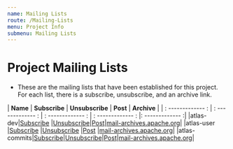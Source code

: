 ```yaml
---
name: Mailing Lists
route: /Mailing-Lists
menu: Project Info
submenu: Mailing Lists
---
```


# Project Mailing Lists


* These are the mailing lists that have been established for this project. For each list, there is a subscribe, unsubscribe, and an archive link.


| **Name** | **Subscribe** | **Unsubscribe** | **Post** | **Archive** |
| : ------------- : | : ------------- : | : ------------- : | : ------------- : |: ------------- :|
|atlas-dev|[Subscribe](mailto:dev-subscribe@atlas.incubator.apache.org) |[Unsubscribe](mailto:dev-unsubscribe@atlas.incubator.apache.org)|[Post](mailto:dev@atlas.incubator.apache.org)|[mail-archives.apache.org](http://mail-archives.apache.org/mod_mbox/atlas-dev/)|
|atlas-user |[Subscribe](mailto:user-subscribe@atlas.apache.org) |[Unsubscribe](mailto:user-unsubscribe@atlas.apache.org) |[Post](mailto:user@atlas.apache.org) |[mail-archives.apache.org](http://mail-archives.apache.org/mod_mbox/atlas-user/)|
|atlas-commits|[Subscribe](mailto:commits-subscribe@atlas.incubator.apache.org)|[Unsubscribe](mailto:commits-unsubscribe@atlas.incubator.apache.org)|[Post](mailto:commits@atlas.incubator.apache.org)|[mail-archives.apache.org](http://mail-archives.apache.org/mod_mbox/atlas-commits/)|
